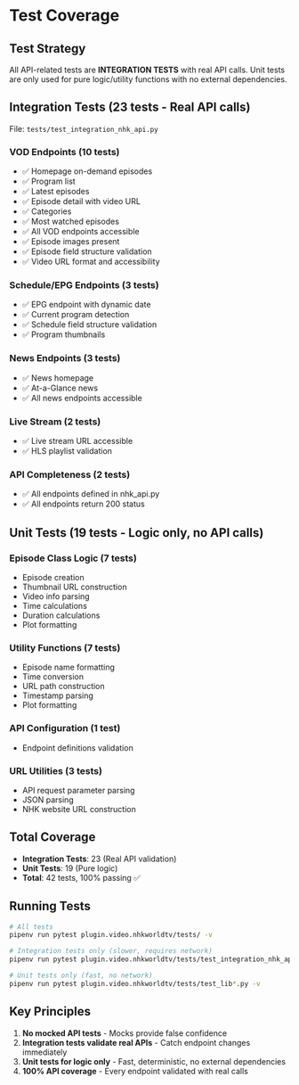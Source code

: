 # Test Coverage

## Test Strategy

All API-related tests are **INTEGRATION TESTS** with real API calls.
Unit tests are only used for pure logic/utility functions with no external dependencies.

## Integration Tests (23 tests - Real API calls)

File: `tests/test_integration_nhk_api.py`

### VOD Endpoints (10 tests)
- ✅ Homepage on-demand episodes
- ✅ Program list
- ✅ Latest episodes
- ✅ Episode detail with video URL
- ✅ Categories
- ✅ Most watched episodes
- ✅ All VOD endpoints accessible
- ✅ Episode images present
- ✅ Episode field structure validation
- ✅ Video URL format and accessibility

### Schedule/EPG Endpoints (3 tests)
- ✅ EPG endpoint with dynamic date
- ✅ Current program detection
- ✅ Schedule field structure validation
- ✅ Program thumbnails

### News Endpoints (3 tests)
- ✅ News homepage
- ✅ At-a-Glance news
- ✅ All news endpoints accessible

### Live Stream (2 tests)
- ✅ Live stream URL accessible
- ✅ HLS playlist validation

### API Completeness (2 tests)
- ✅ All endpoints defined in nhk_api.py
- ✅ All endpoints return 200 status

## Unit Tests (19 tests - Logic only, no API calls)

### Episode Class Logic (7 tests)
- Episode creation
- Thumbnail URL construction
- Video info parsing
- Time calculations
- Duration calculations
- Plot formatting

### Utility Functions (7 tests)
- Episode name formatting
- Time conversion
- URL path construction
- Timestamp parsing
- Plot formatting

### API Configuration (1 test)
- Endpoint definitions validation

### URL Utilities (3 tests)
- API request parameter parsing
- JSON parsing
- NHK website URL construction

## Total Coverage

- **Integration Tests**: 23 (Real API validation)
- **Unit Tests**: 19 (Pure logic)
- **Total**: 42 tests, 100% passing ✅

## Running Tests

```bash
# All tests
pipenv run pytest plugin.video.nhkworldtv/tests/ -v

# Integration tests only (slower, requires network)
pipenv run pytest plugin.video.nhkworldtv/tests/test_integration_nhk_api.py -v

# Unit tests only (fast, no network)
pipenv run pytest plugin.video.nhkworldtv/tests/test_lib*.py -v
```

## Key Principles

1. **No mocked API tests** - Mocks provide false confidence
2. **Integration tests validate real APIs** - Catch endpoint changes immediately
3. **Unit tests for logic only** - Fast, deterministic, no external dependencies
4. **100% API coverage** - Every endpoint validated with real calls
